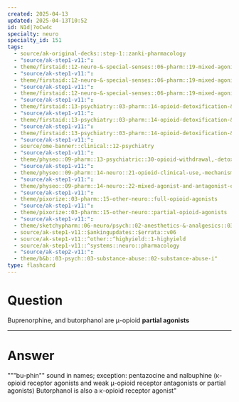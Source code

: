 ```yaml
---
created: 2025-04-13
updated: 2025-04-13T10:52
id: N1d|?oCw4c
specialty: neuro
specialty_id: 151
tags:
  - source/ak-original-decks::step-1::zanki-pharmacology
  - "source/ak-step1-v11:": 
  - theme/firstaid::12-neuro-&-special-senses::06-pharm::19-mixed-agonist-&-antagonist-opioid-analgesics
  - "source/ak-step1-v11:": 
  - theme/firstaid::12-neuro-&-special-senses::06-pharm::19-mixed-agonist-&-antagonist-opioid-analgesics::buprenorphine
  - "source/ak-step1-v11:": 
  - theme/firstaid::12-neuro-&-special-senses::06-pharm::19-mixed-agonist-&-antagonist-opioid-analgesics::butorphanol
  - "source/ak-step1-v11:": 
  - theme/firstaid::13-psychiatry::03-pharm::14-opioid-detoxification-&-relapse-prevention
  - "source/ak-step1-v11:": 
  - theme/firstaid::13-psychiatry::03-pharm::14-opioid-detoxification-&-relapse-prevention::buprenorphine
  - "source/ak-step1-v11:": 
  - theme/firstaid::13-psychiatry::03-pharm::14-opioid-detoxification-&-relapse-prevention::butorphanol
  - "source/ak-step1-v11:": 
  - source/ome-banner::clinical::12-psychiatry
  - "source/ak-step1-v11:": 
  - theme/physeo::09-pharm::13-psychiatric::30-opioid-withdrawal,-detoxification-and-relapse-prevention
  - "source/ak-step1-v11:": 
  - theme/physeo::09-pharm::14-neuro::21-opioid-clinical-use,-mechanism-and-overdose
  - "source/ak-step1-v11:": 
  - theme/physeo::09-pharm::14-neuro::22-mixed-agonist-and-antagonist-opioids-(nalbuphine-pentazocine-butorphanol)
  - "source/ak-step1-v11:": 
  - theme/pixorize::03-pharm::15-other-neuro::full-opioid-agonists
  - "source/ak-step1-v11:": 
  - theme/pixorize::03-pharm::15-other-neuro::partial-opioid-agonists
  - "source/ak-step1-v11:": 
  - theme/sketchypharm::06-neuro/psych::02-anesthetics-&-analgesics::03-opiates,-naloxone,-naltrexone
  - source/ak-step1-v11::$ankingupdates::$errata::v06
  - source/ak-step1-v11::^other::^highyield::1-highyield
  - source/ak-step1-v11::^systems::neuro::pharmacology
  - "source/ak-step2-v11:": 
  - theme/b&b::03-psych::03-substance-abuse::02-substance-abuse-i"
type: flashcard
---
```


# Question
Buprenorphine, and butorphanol are μ-opioid **partial agonists**

---

# Answer
"""bu-phin"" sound in names; exception: pentazocine and nalbuphine (κ-opioid receptor agonists and weak μ-opioid receptor antagonists or partial agonists)   Butorphanol is also a κ-opioid receptor agonist"
